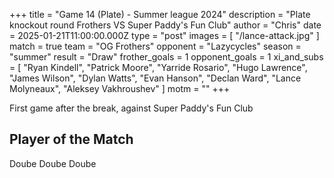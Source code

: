 +++
title = "Game 14 (Plate) - Summer league 2024"
description = "Plate knockout round Frothers VS Super Paddy's Fun Club"
author = "Chris"
date = 2025-01-21T11:00:00.000Z
type = "post"
images = [ "/lance-attack.jpg" ]
match = true
team = "OG Frothers"
opponent = "Lazycycles"
season = "summer"
result = "Draw"
frother_goals = 1
opponent_goals = 1
xi_and_subs = [
  "Ryan Kindell",
  "Patrick Moore",
  "Yarride Rosario",
  "Hugo Lawrence",
  "James Wilson",
  "Dylan Watts",
  "Evan Hanson",
  "Declan Ward",
  "Lance Molyneaux",
  "Aleksey Vakhroushev"
]
motm = ""
+++

First game after the break, against Super Paddy's Fun Club

## Player of the Match

Doube Doube Doube
